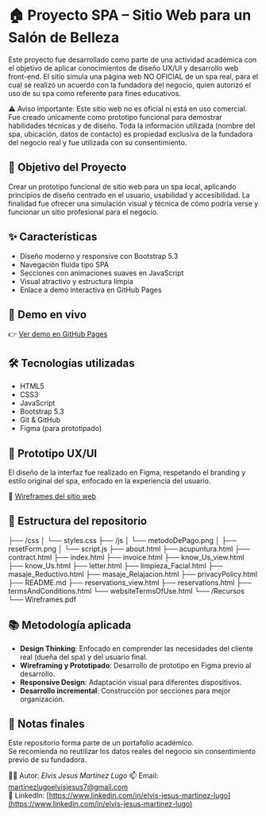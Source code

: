 # 🏠 Proyecto SPA – Sitio Web para un Salón de Belleza

Este proyecto fue desarrollado como parte de una actividad académica con el objetivo de aplicar conocimientos de diseño UX/UI y desarrollo web front-end. El sitio simula una página web NO OFICIAL de un spa real, para el cual se realizó un acuerdo con la fundadora del negocio, quien autorizó el uso de su spa como referente para fines educativos.

⚠️ Aviso importante:
Este sitio web no es oficial ni está en uso comercial. Fue creado únicamente como prototipo funcional para demostrar habilidades técnicas y de diseño.
Toda la información utilizada (nombre del spa, ubicación, datos de contacto) es propiedad exclusiva de la fundadora del negocio real y fue utilizada con su consentimiento.


## 🎯 Objetivo del Proyecto
Crear un prototipo funcional de sitio web para un spa local, aplicando principios de diseño centrado en el usuario, usabilidad y accesibilidad. La finalidad fue ofrecer una simulación visual y técnica de cómo podría verse y funcionar un sitio profesional para el negocio.


## ✨ Características

- Diseño moderno y responsive con Bootstrap 5.3
- Navegación fluida tipo SPA
- Secciones con animaciones suaves en JavaScript
- Visual atractivo y estructura limpia
- Enlace a demo interactiva en GitHub Pages


## 🚀 Demo en vivo

👉 [Ver demo en GitHub Pages](https://iamelvislugo.github.io/spa-website-prototype/)  


## 🛠 Tecnologías utilizadas

- HTML5
- CSS3
- JavaScript
- Bootstrap 5.3
- Git & GitHub 
- Figma (para prototipado)


## 🎨 Prototipo UX/UI

El diseño de la interfaz fue realizado en Figma, respetando el branding y estilo original del spa, enfocado en la experiencia del usuario.

📂 [Wireframes del sitio web](./Prototipos/)


## 📂 Estructura del repositorio

├── /css
│ └── styles.css
├── /js
│ └── metodoDePago.png
│ ├── resetForm.png
│ └── script.js 
├── about.html
├── acupuntura.html
├── contract.html
├── index.html
├── invoice.html
├── know_Us_view.html
├── know_Us.html
├── letter.html
├── limpieza_Facial.html
├── masaje_Reductivo.html
├── masaje_Relajacion.html
├── privacyPolicy.html
├── README.md
├── reservations_view.html
├── reservations.html
├── termsAndConditions.html
└── websiteTermsOfUse.html
└── /Recursos
  └── Wireframes.pdf


## 📚 Metodología aplicada

- **Design Thinking**: Enfocado en comprender las necesidades del cliente real (dueña del spa) y del usuario final.
- **Wireframing y Prototipado**: Desarrollo de prototipo en Figma previo al desarrollo.
- **Responsive Design**: Adaptación visual para diferentes dispositivos.
- **Desarrollo incremental**: Construcción por secciones para mejor organización.


## 📌 Notas finales

Este repositorio forma parte de un portafolio académico.  
Se recomienda no reutilizar los datos reales del negocio sin consentimiento previo de su fundadora.


🧑‍💻 Autor: *Elvis Jesus Martinez Lugo*
📫 Email: martinezlugoelvisjesus7@gmail.com  
🔗 LinkedIn: [https://www.linkedin.com/in/elvis-jesus-martinez-lugo](https://www.linkedin.com/in/elvis-jesus-martinez-lugo)


